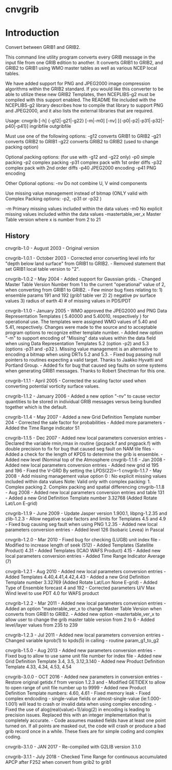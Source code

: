 # cnvgrib

# Introduction

Convert between GRIB1 and GRIB2.

This command line utility program converts every GRIB message in the
input file from one GRIB edition to another. It converts GRIB1 to
GRIB2, and GRIB2 to GRIB1 using WMO master tables as well as various
NCEP local tables.

We have added support for PNG and JPEG2000 image compression
algorithms within the GRIB2 standard. If you would like
this converter to be able to utilize these new GRIB2 Templates,
then NCEPLIBS-g2 must be compiled with this support enabled.
The README file included with the NCEPLIBS-g2 library
describes how to compile that library to support PNG and
JPEG2000, and it also lists the external libraries that
are required.

Usage: cnvgrib [-h] {-g12|-g21|-g22} [-m|-m0] [-nv]
               [{-p0|-p2|-p31|-p32|-p40|-p41}]  ingribfile   outgribfile


Must use one of the following options:
   -g12     converts GRIB1 to GRIB2
   -g21     converts GRIB2 to GRIB1
   -g22     converts GRIB2 to GRIB2  (used to change packing option)

Optional packing options: (for use with  -g12 and -g22 only)
   -p0      simple packing
   -p2      complex packing
   -p31     complex pack with 1st order diffs
   -p32     complex pack with 2nd order diffs
   -p40     JPEG2000 encoding
   -p41     PNG encoding

Other Optional options:
   -nv      Do not combine U, V wind components

   Use missing value management instead of bitmap
   (ONLY valid with Complex Packing options: -p2, -p31 or -p32 )

   -m      Primary missing values included within the data values
   -m0     No explicit missing values included within the data values
   -mastertable_ver_x     Master Table version where x is number from 2 to 21

## History

cnvgrib-1.0   - August 2003 - Original version

cnvgrib-1.0.1 - October 2003 - Corrected error converting level info for
                               "depth below land surface" from GRIB1 to GRIB2.
                             - Removed statement that set GRIB1 local table
                               version to "2".

cnvgrib-1.0.2 - May 2004
                             - Added support for Gaussian grids.
                             - Changed Master Table Version Number from 1 to the current "operational" value of 2, when converting from GRIB1 to GRIB2.
                             - Few minor bug fixes relating to:
                              1) ensemble params 191 and 192 (grib1 table ver 2)
                              2) negative pv surface values
                              3) radius of earth
                              4) # of missing values in PDS/PDT

cnvgrib-1.1.0 - January 2005 - WMO approved the JPEG2000 and PNG Data
                               Representation Templates ( 5.40000 and 5.40010,
                               respectively ) for operational use. The
                               templates were assigned WMO values of 5.40 and
                               5.41, respectively. Changes were made to the
                               source and to acceptable program options to
                               recognize either template number.
                             - Added new option "-m" to support encoding of
                               "Missing" data values within the data field when
                               using Data Representation Templates 5.2
                               (option -p2) and 5.3 (options -p31 and -p32 ).
                               Missing value management is an alternative to
                               encoding a bitmap when using DRTs 5.2 and 5.3.
                             - Fixed bug passing null pointers to routines
                               expecting a valid target. Thanks to Jaakko
                               Hyvatti and Portland Group.
                             - Added fix for bug that caused seg faults on some
                               systems when generating GRIB1 messages. Thanks
                               to Robert Shectman for this one.

cnvgrib-1.1.1 - April 2005 - Corrected the scaling factor used when converting
                             potential vorticity surface values.

cnvgrib-1.1.2 - January 2006
                        - Added a new option "-nv" to cause vector quantities
                          to be stored in individual GRIB messages versus
                          being bundled together which is the default.

cnvgrib-1.1.4 - May 2007
                        - Added a new Grid Definition Template number 204
                        - Corrected the sale factor for probabilities
                        - Added more parameters
                        - Added the Time Range indicator 51

cnvgrib-1.1.5 - Dec 2007
                        - Added new local parameters conversion entries
                        - Declared the variable rmin,rmax in routine (jpcpack.f
                          and pngpack.f) with double precision to fix for bug
                          that caused seg fault on NAM tile files
                        - Added a check for the length of KPDS to determine
                          the grib is ensemble.
                        - Added new level (Nominal top of the Atmosphere
cnvgrib-1.1.6 - Jan 2008
                        - Added new local parameters conversion entries
                        - Added new grid id 195 and 196
                        - Fixed the V-GRD By setting the LPDS(22)=-1
cnvgrib-1.1.7 - May 2008
                        - Add missing management value option 0 : No explicit
                          missing values included within data values
                          Note: Valid only with complex packing:
                           1. Complex packing
                           2. Complex packing and spatial differencing
cnvgrib-1.1.8 - Aug 2008
                        - Added new local parameters conversion entries
                          and table 131
                        - Added a new Grid Definition Template number
                          3.32768 (Added Rotate Lat/Lon E-grid)

cnvgrib-1.1.9 - June 2009 - Update Jasper version 1.900.1, libpng-1.2.35 and zlib-1.2.3
                          - Allow negative scale factors and limits for Templates 4.5 and 4.9
                          - Fixed bug causing seg fault when using PNG 1.2.35
                          - Added new local parameters conversion entries
                          - Added level 126 (Isobaric Levea) in Pascal

cnvgrib-1.2.0 - Mar 2010  - Fixed bug for checking (LUGB) unit index file
                          - Modified to increase length of seek (512)
                          - Added Templates (Satellite Product) 4.31
                          - Added Templates (ICAO WAFS Product) 4.15
                          - Added new local parameters conversion entries
                          - Added Time Range Indicator Average (7)

cnvgrib-1.2.1 - Aug 2010  - Added new local parameters conversion entries
                          - Added Templates 4.40,4.41,4.42,4.43
                          - Added a new Grid Definition Template number
                            3.32769 (Added Rotate Lat/Lon None E-grid)
                          - Added Type of Ensemble forecast 4 and 192
                          - Corrected parameters U/V  Max Wind level to use PDT 4.0
                            for WAFS product

cnvgrib-1.2.2 - Mar 2011  - Added new local parameters conversion entries
                          - Added an option "masterable_ver_x to change
                            Master Table Version when converts from GRIB1 to GRIB2.
                          - Added new option -mastertable_ver_x to allow
                            user to change the grib master table version from 2 to 6
                          - Added level/layer values from 235 to 239

cnvgrib-1.2.3 - Jul 2011  - Added new local parameters conversion entries
                          - Changed variable kprob(1) to kpds(5) in calling
                          - routine param_g1_to_g2

cnvgrib-1.5.0 - Aug 2013  - Added new parameters conversion entries
                          - Fixed bug to allow to use same unit file number for index file
                          - Added new Grid Definition Template 3.4, 3.5, 3.12,3.140
                          - Added new Product Definition Template 4.33, 4.34, 4.53, 4.54

cnvgrib-3.0.0 - OCT 2016  - Added new parameters in conversion entries
                          - Restore original getidx.f from version 1.2.3 and
                          - Modified GETIDEX to allow to open range of unit file number up to 9999
                          - Added new Product Definition Template numbers: 4.60, 4.61
                          - Fixed memory leak
                          - Fixed complex endcoding - single-value fields or almost-single-value (ie:1.000-1.001)
                            will lead to crash or invalid data when using complex encoding.
                          - Fixed the use of alog(real(value)+1)/alog(2) in encoding is leading to precision issues.
                            Replaced this with an integer implementation that is completely accurate.
                          - Code assumes masked fields have at least one point turned on. If all points are masked out,
                            the code will crash or produce a bad grib record once in a while. These fixes are for simple
                            coding and complex coding.

cnvgrib-3.1.0 - JAN 2017  - Re-compiled with G2LIB version 3.1.0

cnvgrib-3.1.1 - July 2018 - Checked Time Range for continuous accumulated APCP
                            after F252 when convert from grib2 to grib1
